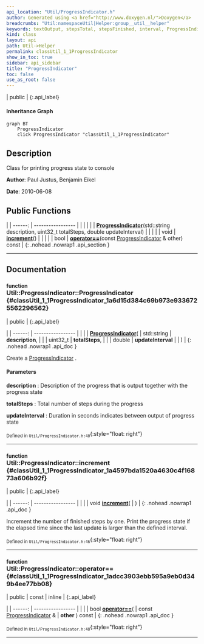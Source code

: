 ```yaml
---
api_location: "Util/ProgressIndicator.h"
author: Generated using <a href="http://www.doxygen.nl/">Doxygen</a>
breadcrumbs: "Util:namespaceUtil|Helper:group__util__helper"
keywords: textOutput, stepsTotal, stepsFinished, interval, ProgressIndicator, increment
kind: class
layout: api
path: Util->Helper
permalink: classUtil_1_1ProgressIndicator
show_in_toc: true
sidebar: api_sidebar
title: "ProgressIndicator"
toc: false
use_as_root: false
---
```


| public |
{:.api_label}

#### Inheritance Graph

```mermaid
graph BT
	ProgressIndicator
	click ProgressIndicator "classUtil_1_1ProgressIndicator"
```

## Description



Class for printing progress state to console



**Author**: Paul Justus, Benjamin Eikel



**Date**: 2010-06-08





## Public Functions

|
| ------: | ----------------- |
|  | |
|  | **[ProgressIndicator](#classUtil_1_1ProgressIndicator_1a6d15d384c69b973e9336725562296562)**(std::string description, uint32_t totalSteps, double updateInterval) |
|  | |
| void | **[increment](#classUtil_1_1ProgressIndicator_1a4597bda1520a4630c4f16873a606b92f)**() |
|  | |
| bool | **[operator==](#classUtil_1_1ProgressIndicator_1adcc3903ebb595a9eb0d349b4ee77bb08)**(const [ProgressIndicator](classUtil_1_1ProgressIndicator) & other) const |
{: .nohead .nowrap1 .api_section }


-------------------------------------------------------------------

## Documentation

### <small>function</small><br/> Util::ProgressIndicator::ProgressIndicator {#classUtil_1_1ProgressIndicator_1a6d15d384c69b973e9336725562296562}

| public |
{:.api_label}

|
| ------: | ----------------- |
|  |
|  **[ProgressIndicator](#classUtil_1_1ProgressIndicator_1a6d15d384c69b973e9336725562296562)**( | std::string | **description**, |
| | uint32_t | **totalSteps**, |
| | double | **updateInterval** |
|   ) |
{: .nohead .nowrap1 .api_doc }



Create a [ProgressIndicator](classUtil_1_1ProgressIndicator) .


#### Parameters
**description**
:  Description of the progress that is output together with the progress state



**totalSteps**
:  Total number of steps during the progress



**updateInterval**
:  Duration in seconds indicates between output of progress state







<sub>Defined in `Util/ProgressIndicator.h:40`</sub>{:style="float: right"}

-------------------------------------------------------------------

### <small>function</small><br/> Util::ProgressIndicator::increment {#classUtil_1_1ProgressIndicator_1a4597bda1520a4630c4f16873a606b92f}

| public |
{:.api_label}

|
| ------: | ----------------- |
|  |
| void **[increment](#classUtil_1_1ProgressIndicator_1a4597bda1520a4630c4f16873a606b92f)**( |  ) |
{: .nohead .nowrap1 .api_doc }



Increment the number of finished steps by one. Print the progress state if the elapsed time since the last update is larger than the defined interval.



<sub>Defined in `Util/ProgressIndicator.h:46`</sub>{:style="float: right"}

-------------------------------------------------------------------

### <small>function</small><br/> Util::ProgressIndicator::operator== {#classUtil_1_1ProgressIndicator_1adcc3903ebb595a9eb0d349b4ee77bb08}

| public | const | inline |
{:.api_label}

|
| ------: | ----------------- |
|  |
| bool **[operator==](#classUtil_1_1ProgressIndicator_1adcc3903ebb595a9eb0d349b4ee77bb08)**( | const [ProgressIndicator](classUtil_1_1ProgressIndicator) & | **other** ) const |
{: .nohead .nowrap1 .api_doc }





<sub>Defined in `Util/ProgressIndicator.h:48`</sub>{:style="float: right"}

-------------------------------------------------------------------

